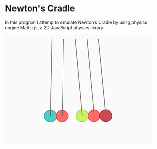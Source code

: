 # Newton's Cradle
In this program I attemp to simulate Newton's Cradle by using physics engine Matter.js, a 2D JavaScript physics library. 

![alt tag](example.png)